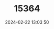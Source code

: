 ---
title: "15364"
category: "Ophiogomphus cecilia"
draft: false
date: 2024-02-22 13:03:50
languages:
  Dutch; Flemish: ["Gaffellibel"]
  French: ["Gomphe Serpentin"]
  Italian: ["Gonfo serpentino"]
  Swedish: ["Grön flodtrollslända"]
  Danish: ["Grøn Kølleguldsmed"]
  German: ["Grüne Keiljungfer"]
  Slovenian: ["kačji potočnik"]
  Finnish: ["Kirjojokikorento"]
  Croatian: ["rogati regoč"]
  Serbian: ["zmijski razroki konjic"]
  English: ["Green Gomphid"]
---